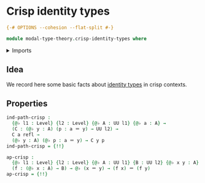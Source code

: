 # Crisp identity types

```agda
{-# OPTIONS --cohesion --flat-split #-}

module modal-type-theory.crisp-identity-types where
```

<details><summary>Imports</summary>

```agda
open import foundation.identity-types
open import foundation.universe-levels
```

</details>

## Idea

We record here some basic facts about
[identity types](foundation-core.identity-types.md) in crisp contexts.

## Properties

```agda
ind-path-crisp :
  {@♭ l1 : Level} {l2 : Level} {@♭ A : UU l1} {@♭ a : A} →
  (C : (@♭ y : A) (p : a ＝ y) → UU l2) →
  C a refl →
  (@♭ y : A) (@♭ p : a ＝ y) → C y p
ind-path-crisp = {!!}

ap-crisp :
  {@♭ l1 : Level} {l2 : Level} {@♭ A : UU l1} {B : UU l2} {@♭ x y : A}
  (f : (@♭ x : A) → B) → @♭ (x ＝ y) → (f x) ＝ (f y)
ap-crisp = {!!}
```
